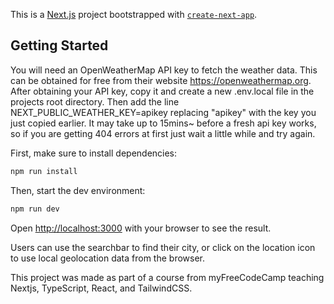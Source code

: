 This is a [Next.js](https://nextjs.org/) project bootstrapped with [`create-next-app`](https://github.com/vercel/next.js/tree/canary/packages/create-next-app).

## Getting Started

You will need an OpenWeatherMap API key to fetch the weather data. This can be obtained for free from their website https://openweathermap.org. After obtaining your API key, copy it and create a new .env.local file in the projects root directory. Then add the line NEXT_PUBLIC_WEATHER_KEY=apikey replacing "apikey" with the key you just copied earlier. It may take up to 15mins~ before a fresh api key works, so if you are getting 404 errors at first just wait a little while and try again.

First, make sure to install dependencies:

```bash
npm run install
```

Then, start the dev environment:

```bash
npm run dev
```

Open [http://localhost:3000](http://localhost:3000) with your browser to see the result.

Users can use the searchbar to find their city, or click on the location icon to use local geolocation data from the browser. 

This project was made as part of a course from myFreeCodeCamp teaching Nextjs, TypeScript, React, and TailwindCSS.
